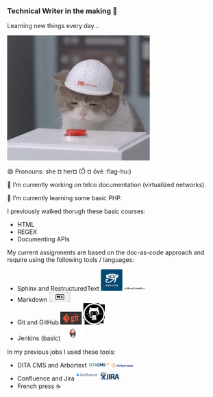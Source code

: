 ### Technical Writer in the making 👋

Learning new things every day...

<img src="https://github.com/xzsuzsi/xzsuzsi/blob/main/img/cat-pressing-red-button.gif">



😄 Pronouns: she ¤ her¤   (Ő ¤ ővé :flag-hu:)

🔭 I’m currently working on telco documentation (virtualized networks).

🌱 I’m currently learning some basic PHP.

I previously walked thorugh these basic courses:

- HTML
- REGEX
- Documenting APIs

My current assignments are based on the doc-as-code approach and require using the following tools / languages:

- Sphinx and RestructuredText <img src="https://github.com/xzsuzsi/xzsuzsi/blob/main/img/sphinx_logo.jpeg" width="50px"> <img src="https://github.com/xzsuzsi/xzsuzsi/blob/main/img/rst_logo.png" width="50px">
- Markdown <img src="https://github.com/xzsuzsi/xzsuzsi/blob/main/img/markdown_logo.jpg" width="50px">
- Git and GitHub <img src="https://github.com/xzsuzsi/xzsuzsi/blob/main/img/git_logo.png" width="50px"> <img src="https://github.com/xzsuzsi/xzsuzsi/blob/main/img/github_logo.jpg" width="50px">
- Jenkins (basic) <img src="https://github.com/xzsuzsi/xzsuzsi/blob/main/img/jenkins_logo.png" width="50px">

In my previous jobs I used these tools:

- DITA CMS and Arbortext <img src="https://github.com/xzsuzsi/xzsuzsi/blob/main/img/ditacms_logo.png" width="50px"> <img src="https://github.com/xzsuzsi/xzsuzsi/blob/main/img/arbortext_logo.png" width="50px">
- Confluence and Jira <img src="https://github.com/xzsuzsi/xzsuzsi/blob/main/img/confluence_logo.png" width="50px"> <img src="https://github.com/xzsuzsi/xzsuzsi/blob/main/img/jira_logo.png" width="50px">
- French press :coffee:

